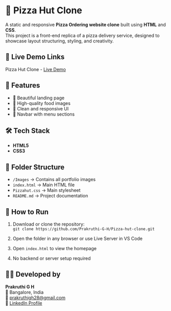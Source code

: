 # 🍕 Pizza Hut Clone 

A static and responsive **Pizza Ordering website clone** built using **HTML** and **CSS**.  
This project is a front-end replica of a pizza delivery service, designed to showcase layout structuring, styling, and creativity.  

## 🔗 Live Demo Links

  Pizza Hut Clone - [Live Demo](https://prakruthi-g-h.github.io/Pizza-hut-clone/)

## 🌟 Features

- 🍕 Beautiful landing page
- 📸 High-quality food images
- 🎨 Clean and responsive UI
- 🧭 Navbar with menu sections

## 🛠️ Tech Stack

- **HTML5**
- **CSS3**

## 📁 Folder Structure
- `/Images` → Contains all portfolio images
- `index.html` → Main HTML file
- `Pizzahut.css` → Main stylesheet 
- `README.md` → Project documentation

## 🚀 How to Run

1. Download or clone the repository:  
   `git clone https://github.com/Prakruthi-G-H/Pizza-hut-clone.git`

2. Open the folder in any browser or use Live Server in VS Code  
3. Open `index.html` to view the homepage  
4. No backend or server setup required


## 👩‍💻 Developed by

**Prakruthi G H**  
📍 Bangalore, India  
📧 prakruthigh28@gmail.com  
🔗 [LinkedIn Profile](https://www.linkedin.com/in/prakruthi-g-h)

